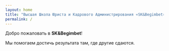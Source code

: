 ```yaml
---
layout: home
title: "Высшая Школа Юриста и Кадрового Администрирования «SK&Begimbet»"
permalink: /
---
```


Добро пожаловать в **SK&Begimbet**!

Мы помогаем достичь результата там, где другие сдаются.
